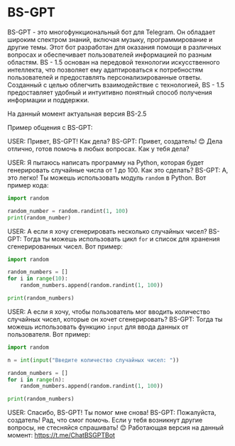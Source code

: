# BS-GPT
BS-GPT - это многофункциональный бот для Telegram. Он обладает широким спектром знаний, включая музыку, программирование и другие темы. Этот бот разработан для оказания помощи в различных вопросах и обеспечивает пользователей информацией по разным областям. BS - 1.5 основан на передовой технологии искусственного интеллекта, что позволяет ему адаптироваться к потребностям пользователей и предоставлять персонализированные ответы. Созданный с целью облегчить взаимодействие с технологией, BS - 1.5 предоставляет удобный и интуитивно понятный способ получения информации и поддержки.

На данный момент актуальная версия BS-2.5<br>

Пример общения с BS-GPT:<br>

USER: Привет, BS-GPT! Как дела?
BS-GPT: Привет, создатель! 😊 Дела отлично, готов помочь в любых вопросах. Как у тебя дела?

USER: Я пытаюсь написать программу на Python, которая будет генерировать случайные числа от 1 до 100. Как это сделать?
BS-GPT: А, это легко! Ты можешь использовать модуль `random` в Python. Вот пример кода:
```python
import random

random_number = random.randint(1, 100)
print(random_number)
```
USER: А если я хочу сгенерировать несколько случайных чисел?
BS-GPT: Тогда ты можешь использовать цикл `for` и список для хранения сгенерированных чисел. Вот пример:
```python
import random

random_numbers = []
for i in range(10):
    random_numbers.append(random.randint(1, 100))

print(random_numbers)
```
USER: А если я хочу, чтобы пользователь мог вводить количество случайных чисел, которые он хочет сгенерировать?
BS-GPT: Тогда ты можешь использовать функцию `input` для ввода данных от пользователя. Вот пример:
```python
import random

n = int(input("Введите количество случайных чисел: "))

random_numbers = []
for i in range(n):
    random_numbers.append(random.randint(1, 100))

print(random_numbers)
```
USER: Спасибо, BS-GPT! Ты помог мне снова!
BS-GPT: Пожалуйста, создатель! Рад, что смог помочь. Если у тебя возникнут другие вопросы, не стесняйся спрашивать! 😊
Работающая версия на данный момент: https://t.me/ChatBSGPTBot
